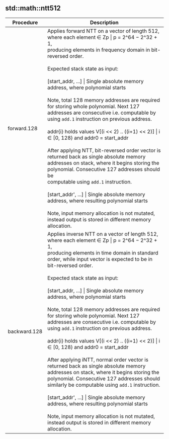 
## std::math::ntt512
| Procedure | Description |
| ----------- | ------------- |
| forward.128 |  Applies forward NTT on a vector of length 512, where each element ∈ Zp \| p = 2^64 − 2^32 + 1,<br /> producing elements in frequency domain in bit-reversed order.<br /><br /> Expected stack state as input:<br /><br /> [start_addr, ...] \| Single absolute memory address, where polynomial starts<br /><br /> Note, total 128 memory addresses are required for storing whole polynomial. Next 127<br /> addresses are consecutive i.e. computable by using `add.1` instruction on previous address.<br /><br /> addr{i} holds values V[(i << 2) .. ((i+1) << 2)] \| i ∈ [0, 128) and addr0 = start_addr<br /><br /> After applying NTT, bit-reversed order vector is returned back as single absolute memory<br /> addresses on stack, where it begins storing the polynomial. Consecutive 127 addresses should be<br /> computable using `add.1` instruction.<br /><br /> [start_addr', ...] \| Single absolute memory address, where resulting polynomial starts<br /><br /> Note, input memory allocation is not mutated, instead output is stored in different memory allocation. |
| backward.128 |  Applies inverse NTT on a vector of length 512, where each element ∈ Zp \| p = 2^64 − 2^32 + 1,<br /> producing elements in time domain in standard order, while input vector is expected to be in <br /> bit-reversed order.<br /><br /> Expected stack state as input:<br /><br /> [start_addr, ...] \| Single absolute memory address, where polynomial starts<br /><br /> Note, total 128 memory addresses are required for storing whole polynomial. Next 127<br /> addresses are consecutive i.e. computable by using `add.1` instruction on previous address.<br /><br /> addr{i} holds values V[(i << 2) .. ((i+1) << 2)] \| i ∈ [0, 128) and addr0 = start_addr<br /><br /> After applying iNTT, normal order vector is returned back as single absolute memory<br /> addresses on stack, where it begins storing the polynomial. Consecutive 127 addresses should <br /> similarly be computable using `add.1` instruction.<br /><br /> [start_addr', ...] \| Single absolute memory address, where resulting polynomial starts<br /><br /> Note, input memory allocation is not mutated, instead output is stored in different memory allocation. |

